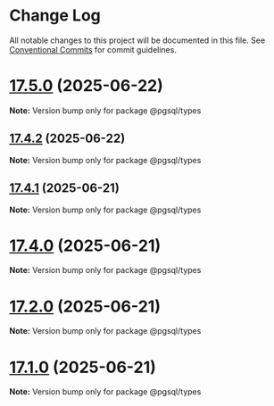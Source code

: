 # Change Log

All notable changes to this project will be documented in this file.
See [Conventional Commits](https://conventionalcommits.org) for commit guidelines.

# [17.5.0](https://github.com/launchql/pgsql-parser/compare/@pgsql/types@17.4.2...@pgsql/types@17.5.0) (2025-06-22)

**Note:** Version bump only for package @pgsql/types





## [17.4.2](https://github.com/launchql/pgsql-parser/compare/@pgsql/types@17.4.1...@pgsql/types@17.4.2) (2025-06-22)

**Note:** Version bump only for package @pgsql/types





## [17.4.1](https://github.com/launchql/pgsql-parser/compare/@pgsql/types@17.4.0...@pgsql/types@17.4.1) (2025-06-21)

**Note:** Version bump only for package @pgsql/types





# [17.4.0](https://github.com/launchql/pgsql-parser/compare/@pgsql/types@17.1.0...@pgsql/types@17.4.0) (2025-06-21)

**Note:** Version bump only for package @pgsql/types





# [17.2.0](https://github.com/launchql/pgsql-parser/compare/@pgsql/types@17.1.0...@pgsql/types@17.2.0) (2025-06-21)

**Note:** Version bump only for package @pgsql/types





# [17.1.0](https://github.com/launchql/pgsql-parser/compare/@pgsql/types@13.9.0...@pgsql/types@17.1.0) (2025-06-21)

**Note:** Version bump only for package @pgsql/types
